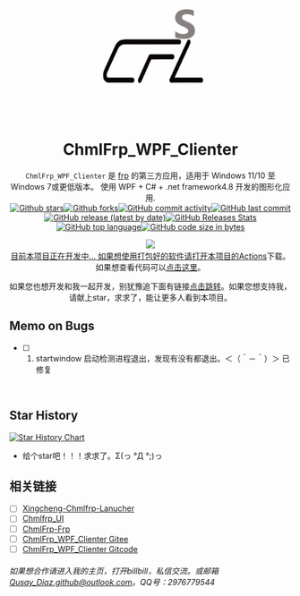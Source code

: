 <div align="center"><img src=".github/icon/CFL.png" height="195">
    
# ChmlFrp_WPF_Clienter

`ChmlFrp_WPF_Clienter` 是 [frp](https://github.com/fatedier/frp) 的第三方应用，适用于 Windows 11/10 至 Windows 7或更低版本。 使用 WPF + C# + .net framework4.8 开发的图形化应用.
<br><a href="https://github.com/Qianyiaz/ChmlFrp_WPF_Clienter">![Github stars](https://img.shields.io/github/stars/Qianyiaz/ChmlFrp_WPF_Clienter.svg)![Github forks](https://img.shields.io/github/forks/Qianyiaz/ChmlFrp_WPF_Clienter.svg)![GitHub commit activity](https://img.shields.io/github/commit-activity/w/Qianyiaz/ChmlFrp_WPF_Clienter?style=social&logo=github)![GitHub last commit](https://img.shields.io/github/last-commit/Qianyiaz/ChmlFrp_WPF_Clienter?style=social&logo=github)![GitHub release (latest by date)](https://img.shields.io/github/v/release/Qianyiaz/ChmlFrp_WPF_Clienter?style=social&logo=github)![GitHub Releases Stats](https://img.shields.io/github/downloads/Qianyiaz/ChmlFrp_WPF_Clienter/total.svg?style=social&logo=github)![GitHub top language](https://img.shields.io/github/languages/top/Qianyiaz/ChmlFrp_WPF_Clienter?style=social&logo=github&label=C%23)![GitHub code size in bytes](https://img.shields.io/github/languages/code-size/Qianyiaz/ChmlFrp_WPF_Clienter?style=social&logo=github)

<img src="https://counter.seku.su/cmoe?name=Qianyiaz&theme=r34" /><br>
目前本项目正在开发中... 如果想使用打包好的软件请打开本项目的[Actions](https://github.com/Qianyiaz/ChmlFrp_WPF_Clienter/actions)下载。如果想查看代码可以[点击这里](/.code/ChmlFrp_WPF_Clienter)。

如果您也想开发和我一起开发，别犹豫追下面有链接[点击跳转](https://github.com/Qianyiaz/ChmlFrp_WPF_Clienter?tab=readme-ov-file#%E5%A6%82%E6%9E%9C%E6%83%B3%E5%90%88%E4%BD%9C%E8%AF%B7%E8%BF%9B%E5%85%A5%E6%88%91%E7%9A%84%E4%B8%BB%E9%A1%B5%E6%89%93%E5%BC%80billbill%E7%A7%81%E4%BF%A1%E4%BA%A4%E6%B5%81%E6%88%96%E9%82%AE%E7%AE%B1qusay_diazgithuboutlookcomqq%E5%8F%B72976779544)。如果您想支持我，请献上star，求求了，能让更多人看到本项目。
<br/><div align="left">
## Memo on Bugs
- [ ] 1. startwindow 启动检测进程退出，发现有没有都退出。＜（＾－＾）＞ 已修复
<br/>

## Star History

<a href="https://star-history.com/#Qianyiaz/ChmlFrp_WPF_Clienter&Timeline">
 <picture>
   <source media="(prefers-color-scheme: dark)" srcset="https://api.star-history.com/svg?repos=Qianyiaz/ChmlFrp_WPF_Clienter&type=Timeline&theme=dark" />
   <source media="(prefers-color-scheme: light)" srcset="https://api.star-history.com/svg?repos=Qianyiaz/ChmlFrp_WPF_Clienter&type=Timeline" />
   <img alt="Star History Chart" src="https://api.star-history.com/svg?repos=Qianyiaz/ChmlFrp_WPF_Clienter&type=Timeline" />
 </picture>
</a>

- 给个star吧！！！求求了。Σ(っ °Д °;)っ

## 相关链接
- [ ] [Xingcheng-Chmlfrp-Lanucher](https://github.com/FengXiang2233/Xingcheng-Chmlfrp-Lanucher)
- [ ] [Chmlfrp_UI](https://github.com/boringstudents/CHMLFRP_UI)
- [ ] [ChmlFrp-Frp](https://github.com/TechCat-Team/ChmlFrp-Frp)
- [ ] [ChmlFrp_WPF_Clienter Gitee](https://gitee.com/Qianyiaz/ChmlFrp_WPF_Clienter)
- [ ] [ChmlFrp_WPF_Clienter Gitcode](https://gitcode.com/Qyzgj/ChmlFrp_WPF_Clienter)
<br/><div align="center">

###### 如果想合作请进入我的主页，打开billbill，私信交流。或邮箱<Qusay_Diaz.github@outlook.com>。QQ号：2976779544
